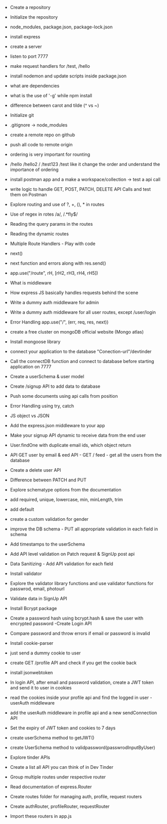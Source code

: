 - Create a repository
- Initialize the repository
- node_modules, package.json, package-lock.json
- install express
- create a server
- listen to port 7777
- make request handlers for /test, /hello
- install nodemon and update scripts inside package.json
- what are dependencies
- what is the use of '-g' while npm install
- difference between carot and tilde (^ vs ~)


- Initialize git 
- .gitignore -> node_modules
- create a remote repo on github
- push all code to remote origin
- ordering is very important for rounting
- /hello /hello2 / /test123 /test like it change the order and understand the importance of ordering
- install postman app and a make a workspace/collection -> test a api call
- write logic to handle GET, POST, PATCH, DELETE API Calls and test them on Postman
- Explore routing and use of ?, +, (), * in routes 
- Use of regex in rotes /a/, /.*fly$/
- Reading the query params in the routes
- Reading the dynamic routes

- Multiple Route Handlers - Play with code
- next()
- next function and errors along with res.send()
- app.use("/route", rH, [rH2, rH3, rH4, rH5])
- What is middleware 
- How express JS basically handles requests behind the scene
- Write a dummy auth middleware for admin
- Write a dummy auth middleware for all user routes, except /user/login
- Error Handling app.use("/", (err, req, res, next))

- create a free cluster on mongoDB official website (Mongo atlas)
- Install mongoose library
- connect your application to the database "Conection-url"/devtinder
- Call the connectDB function and connect to database before starting application on 7777
- Create a userSchema & user model
- Create /signup API to add data to database
- Push some documents using api calls from position
- Error Handling using try, catch

- JS object vs JSON
- Add the express.json middleware to your app
- Make your signup API dynamic to receive data from the end user
- User.findOne with duplicate email ids, which object return
- API GET user by email & eed API - GET / feed - get all the users from the database
- Create a delete user API
- Difference between PATCH and PUT

- Explore schematype options from the documentation
- add required, unique, lowercase, min, minLength, trim
- add default
- create a custom validation for gender
- improve the DB schema - PUT all appropriate validation in each field in schema
- Add timestamps to the userSchema
- Add API level validation on Patch request & SignUp post api
- Data Sanitizing - Add API validation for each field
- Install validator
- Explore the validator library functions and use validator functions for passwrod, email, photourl

- Validate data in SignUp API
- Install Bcrypt package
- Create a password hash using bcrypt.hash & save the user with encrypted password
-Create Login API 
- Compare password and throw errors if email or password is invalid

- Install cookie-parser
- just send a dummy cookie to user
- create GET /profile API and check if you get the cookie back
- install jsonwebtoken
- In login API, after email and password validation, create a JWT token and send it to user in cookies
- read the cookies inside your profile api and find the logged in user
-userAuth middleware
- add the userAuth middleware in profile api and a new sendConnection API
- Set the expiry of JWT token and cookies to 7 days
- create userSchema method to getJWT()
- create UserSchema method to validpassword(passwrodInputByUser)

- Explore tinder APIs
- Create a list all API you can think of in Dev Tinder
- Group multiple routes under respective router
- Read documentation of express.Router
- Create routes folder for managing auth, profile, request routers
- Create authRouter, profileRouter, requestRouter
- Import these routers in app.js